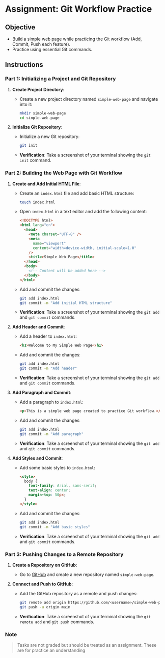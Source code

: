 # Assignment: Git Workflow Practice

## Objective

- Build a simple web page while practicing the Git workflow (Add, Commit, Push each feature).
- Practice using essential Git commands.

## Instructions

### Part 1: Initializing a Project and Git Repository

1. **Create Project Directory**:

   - Create a new project directory named `simple-web-page` and navigate into it:

     ```bash
     mkdir simple-web-page
     cd simple-web-page
     ```

2. **Initialize Git Repository**:

   - Initialize a new Git repository:

     ```bash
     git init
     ```

   - **Verification**: Take a screenshot of your terminal showing the `git init` command.

### Part 2: Building the Web Page with Git Workflow

1. **Create and Add Initial HTML File**:

   - Create an `index.html` file and add basic HTML structure:

     ```bash
     touch index.html
     ```

   - Open `index.html` in a text editor and add the following content:

     ```html
     <!DOCTYPE html>
     <html lang="en">
       <head>
         <meta charset="UTF-8" />
         <meta
           name="viewport"
           content="width=device-width, initial-scale=1.0"
         />
         <title>Simple Web Page</title>
       </head>
       <body>
         <!-- Content will be added here -->
       </body>
     </html>
     ```

   - Add and commit the changes:

     ```bash
     git add index.html
     git commit -m "Add initial HTML structure"
     ```

   - **Verification**: Take a screenshot of your terminal showing the `git add` and `git commit` commands.

2. **Add Header and Commit**:

   - Add a header to `index.html`:

     ```html
     <h1>Welcome to My Simple Web Page</h1>
     ```

   - Add and commit the changes:

     ```bash
     git add index.html
     git commit -m "Add header"
     ```

   - **Verification**: Take a screenshot of your terminal showing the `git add` and `git commit` commands.

3. **Add Paragraph and Commit**:

   - Add a paragraph to `index.html`:

     ```html
     <p>This is a simple web page created to practice Git workflow.</p>
     ```

   - Add and commit the changes:

     ```bash
     git add index.html
     git commit -m "Add paragraph"
     ```

   - **Verification**: Take a screenshot of your terminal showing the `git add` and `git commit` commands.

4. **Add Styles and Commit**:

   - Add some basic styles to `index.html`:

     ```html
     <style>
       body {
         font-family: Arial, sans-serif;
         text-align: center;
         margin-top: 50px;
       }
     </style>
     ```

   - Add and commit the changes:

     ```bash
     git add index.html
     git commit -m "Add basic styles"
     ```

   - **Verification**: Take a screenshot of your terminal showing the `git add` and `git commit` commands.

### Part 3: Pushing Changes to a Remote Repository

1. **Create a Repository on GitHub**:

   - Go to [GitHub](https://github.com) and create a new repository named `simple-web-page`.

2. **Connect and Push to GitHub**:

   - Add the GitHub repository as a remote and push changes:

     ```bash
     git remote add origin https://github.com/<username>/simple-web-page.git
     git push -u origin main
     ```

   - **Verification**: Take a screenshot of your terminal showing the `git remote add` and `git push` commands.

### Note

> Tasks are not graded but should be treated as an assignment. These are for practice an understanding
